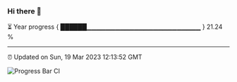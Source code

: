 ### Hi there 👋

⏳ Year progress { ██████▁▁▁▁▁▁▁▁▁▁▁▁▁▁▁▁▁▁▁▁▁▁▁▁ } 21.24 %

---

⏰ Updated on Sun, 19 Mar 2023 12:13:52 GMT

![Progress Bar CI](https://github.com/Shyam-Makwana/GitHub-Actions-Demo/workflows/Progress%20Bar%20CI/badge.svg)
